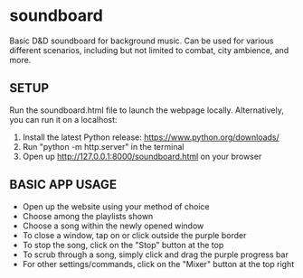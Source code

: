 # soundboard
Basic D&D soundboard for background music.  Can be used for various different scenarios, including but not limited to combat, city ambience, and more.

## SETUP
Run the soundboard.html file to launch the webpage locally.
Alternatively, you can run it on a localhost:

1) Install the latest Python release: https://www.python.org/downloads/
2) Run "python -m http.server" in the terminal
3) Open up http://127.0.0.1:8000/soundboard.html on your browser

## BASIC APP USAGE

- Open up the website using your method of choice
- Choose among the playlists shown
- Choose a song within the newly opened window
- To close a window, tap on or click outside the purple border
- To stop the song, click on the "Stop" button at the top
- To scrub through a song, simply click and drag the purple progress bar
- For other settings/commands, click on the "Mixer" button at the top right